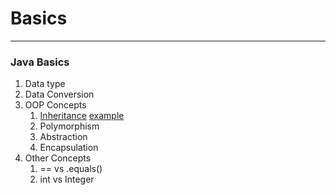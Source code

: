 # Basics 
-------------
### Java Basics

1. Data type
2. Data Conversion
3. OOP Concepts
    1. [Inheritance](https://www.geeksforgeeks.org/inheritance-in-java/) [example](https://github.com/kishorchannal/Basics/blob/main/Inheritance.java)
    2. Polymorphism
    3. Abstraction
    4. Encapsulation
4. Other Concepts
    1. == vs .equals()
    2. int vs Integer
